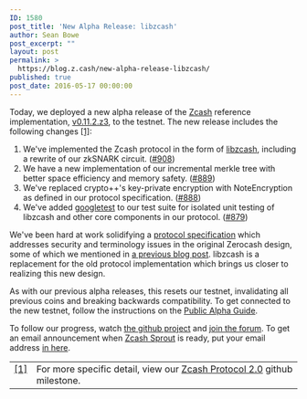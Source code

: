 ```yaml
---
ID: 1580
post_title: 'New Alpha Release: libzcash'
author: Sean Bowe
post_excerpt: ""
layout: post
permalink: >
  https://blog.z.cash/new-alpha-release-libzcash/
published: true
post_date: 2016-05-17 00:00:00
---
```

Today, we deployed a new alpha release of the <a class="reference external" href="https://github.com/zcash">Zcash</a> reference implementation, <a class="reference external" href="https://github.com/zcash/zcash/releases/tag/v0.11.2.z3">v0.11.2.z3</a>, to the testnet. The new release includes the following changes <a id="id1" class="footnote-reference" href="#id2">[1]</a>:
<ol class="arabic simple">
 	<li>We've implemented the Zcash protocol in the form of <a class="reference external" href="https://github.com/zcash/zcash/tree/zc.v0.11.2.latest/src/zcash">libzcash</a>, including a rewrite of our zkSNARK circuit. (<a class="reference external" href="https://github.com/zcash/zcash/issues/908">#908</a>)</li>
 	<li>We have a new implementation of our incremental merkle tree with better space efficiency and memory safety. (<a class="reference external" href="https://github.com/zcash/zcash/issues/889">#889</a>)</li>
 	<li>We've replaced crypto++'s key-private encryption with NoteEncryption as defined in our protocol specification. (<a class="reference external" href="https://github.com/zcash/zcash/issues/888">#888</a>)</li>
 	<li>We've added <a class="reference external" href="https://github.com/google/googletest">googletest</a> to our test suite for isolated unit testing of libzcash and other core components in our protocol. (<a class="reference external" href="https://github.com/zcash/zcash/issues/879">#879</a>)</li>
</ol>
We've been hard at work solidifying a <a class="reference external" href="https://github.com/zcash/zips/blob/master/protocol/protocol.pdf">protocol specification</a> which addresses security and terminology issues in the original Zerocash design, some of which we mentioned in <a class="reference external" href="/fixing-zcash-vulns/">a previous blog post</a>. libzcash is a replacement for the old protocol implementation which brings us closer to realizing this new design.

As with our previous alpha releases, this resets our testnet, invalidating all previous coins and breaking backwards compatibility. To get connected to the new testnet, follow the instructions on the <a class="reference external" href="https://github.com/zcash/zcash/wiki/Public-Alpha-Guide">Public Alpha Guide</a>.

To follow our progress, watch <a class="reference external" href="https://github.com/zcash/zcash/milestones">the github project</a> and <a class="reference external" href="https://forum.z.cash/">join the forum</a>. To get an email announcement when <a class="reference external" href="/sprout-roadmap/">Zcash Sprout</a> is ready, put your email address <a class="reference external" href="https://z.cash/#launch-notification">in here</a>.
<table id="id2" class="docutils footnote" frame="void" rules="none"><colgroup><col class="label" /><col /></colgroup>
<tbody valign="top">
<tr>
<td class="label"><a class="fn-backref" href="#id1">[1]</a></td>
<td>For more specific detail, view our <a class="reference external" href="https://github.com/zcash/zcash/issues?q=milestone%3A%22Protocol+2016.0-alpha-3+Implementation%22+is%3Aclosed">Zcash Protocol 2.0</a> github milestone.</td>
</tr>
</tbody>
</table>